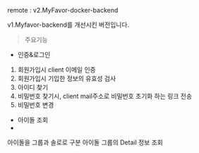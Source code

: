 remote :  v2.MyFavor-docker-backend

v1.Myfavor-backend를 개선시킨 버전입니다.

> 주요기능

- 인증&로그인
1. 회원가입시 client 이메일 인증
2. 회원가입시 기입한 정보의 유효성 검사
3. 아이디 찾기
4. 비밀번호 찾기시, client mail주소로 비밀번호 초기화 하는 링크 전송
5. 비밀번호 변경

- 아이돌 조회
- 
아이돌을 그룹과 솔로로 구분
아이돌 그룹의 Detail 정보 조회 
